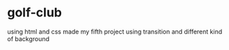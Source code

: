 # golf-club
using html and css made my fifth project using transition and different kind of background
